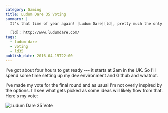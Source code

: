 ```yaml
---
category: Gaming
title: Ludum Dare 35 Voting
summary: |
  It's that time of year again! [Ludum Dare][ld], pretty much the only time I update this blog.

  [ld]: http://www.ludumdare.com/
tags: 
  - ludum dare
  - voting
  - ld35
publish_date: 2016-04-15T22:00
---
```


I've got about four hours to get ready --- it starts at <time datetime="2016-04-16T02:00">2am</time> in the UK. So I'll spend some time setting up my dev environment and Github and whatnot.

I've made my vote for the final round and as usual I'm not overly inspired by the options. I'll see what gets picked as some ideas will likely flow from that. Here's my vote:

![Ludum Dare 35 Vote](/img/ludum-dare-35-voting.jpg)
